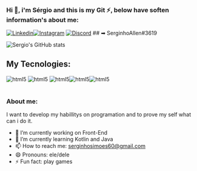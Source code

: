 ### Hi 👋, i'm Sérgio and this is my Git ⚡, below have soften information's about me:

[![Linkedin](https://img.shields.io/badge/LinkedIn-0077B5?style=for-the-badge&logo=linkedin&logoColor=white)](https://www.linkedin.com/in/sérgio-simões-5267591bb/)[![Instagram](https://img.shields.io/badge/Instagram-E4405F?style=for-the-badge&logo=instagram&logoColor=white)](https://www.instagram.com/serginhoallen/) [![Discord](https://img.shields.io/badge/Discord-7289DA?style=for-the-badge&logo=discord&logoColor=white)](SerginhoAllen#3619) ## ➡ SerginhoAllen#3619


![Sergio's GitHub stats](https://github-readme-stats.vercel.app/api?username=SergioAllenSimoes&show_icons=true&theme=cobalt)


## My Tecnologies: 

<div style="display:inline_block">
<img align= "center" alt="html5" src="https://img.shields.io/badge/HTML5-E34F26?style=for-the-badge&logo=html5&logoColor=white"> 
<img align= "center" alt="html5" src="https://img.shields.io/badge/CSS3-1572B6?style=for-the-badge&logo=css3&logoColor=white">
<img align= "center" alt="html5" src="https://img.shields.io/badge/JavaScript-323330?style=for-the-badge&logo=javascript&logoColor=F7DF1E"><img align= "center" alt="html5" src="https://img.shields.io/badge/Python-3776AB?style=for-the-badge&logo=python&logoColor=white"><img align= "center" alt="html5" src="https://img.shields.io/badge/Kotlin-0095D5?&style=for-the-badge&logo=kotlin&logoColor=white">
</div>
<br>

### About me: 

I want to develop my habillitys on programation and to prove my self what can i do it.

- 🔭 I’m currently working on Front-End
- 🌱 I’m currently learning Kotlin and Java
- 📫 How to reach me: serginhosimoes60@gmail.com  
- 😄 Pronouns: ele/dele
- ⚡ Fun fact: play games
